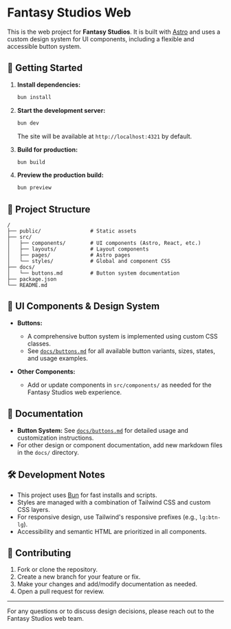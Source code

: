# Fantasy Studios Web

This is the web project for **Fantasy Studios**. It is built with [Astro](https://astro.build/) and uses a custom design system for UI components, including a flexible and accessible button system.

## 🚀 Getting Started

1. **Install dependencies:**
   ```sh
   bun install
   ```
2. **Start the development server:**
   ```sh
   bun dev
   ```
   The site will be available at `http://localhost:4321` by default.

3. **Build for production:**
   ```sh
   bun build
   ```

4. **Preview the production build:**
   ```sh
   bun preview
   ```

## 📁 Project Structure

```
/
├── public/                # Static assets
├── src/
│   ├── components/        # UI components (Astro, React, etc.)
│   ├── layouts/           # Layout components
│   ├── pages/             # Astro pages
│   └── styles/            # Global and component CSS
├── docs/
│   └── buttons.md         # Button system documentation
├── package.json
└── README.md
```

## 🧩 UI Components & Design System

- **Buttons:**
  - A comprehensive button system is implemented using custom CSS classes.
  - See [`docs/buttons.md`](docs/buttons.md) for all available button variants, sizes, states, and usage examples.

- **Other Components:**
  - Add or update components in `src/components/` as needed for the Fantasy Studios web experience.

## 📝 Documentation

- **Button System:** See [`docs/buttons.md`](docs/buttons.md) for detailed usage and customization instructions.
- For other design or component documentation, add new markdown files in the `docs/` directory.

## 🛠 Development Notes

- This project uses [Bun](https://bun.sh/) for fast installs and scripts.
- Styles are managed with a combination of Tailwind CSS and custom CSS layers.
- For responsive design, use Tailwind's responsive prefixes (e.g., `lg:btn-lg`).
- Accessibility and semantic HTML are prioritized in all components.

## 🤝 Contributing

1. Fork or clone the repository.
2. Create a new branch for your feature or fix.
3. Make your changes and add/modify documentation as needed.
4. Open a pull request for review.

---

For any questions or to discuss design decisions, please reach out to the Fantasy Studios web team.
